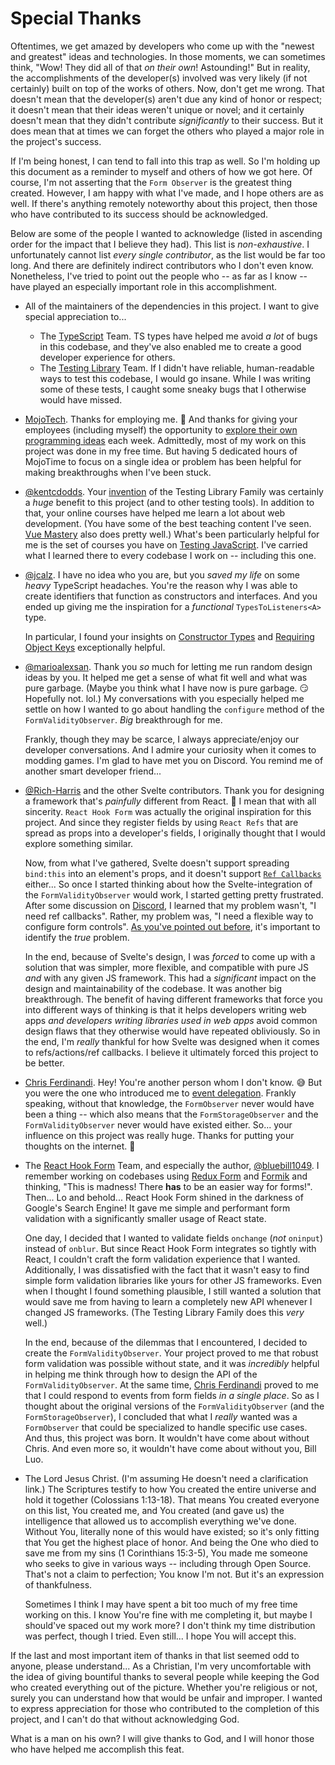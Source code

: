 # Special Thanks

Oftentimes, we get amazed by developers who come up with the "newest and greatest" ideas and technologies. In those moments, we can sometimes think, "Wow! They did all of that _on their own_! Astounding!" But in reality, the accomplishments of the developer(s) involved was very likely (if not certainly) built on top of the works of others. Now, don't get me wrong. That doesn't mean that the developer(s) aren't due any kind of honor or respect; it doesn't mean that their ideas weren't unique or novel; and it certainly doesn't mean that they didn't contribute _significantly_ to their success. But it does mean that at times we can forget the others who played a major role in the project's success.

If I'm being honest, I can tend to fall into this trap as well. So I'm holding up this document as a reminder to myself and others of how we got here. Of course, I'm not asserting that the `Form Observer` is the greatest thing created. However, I am happy with what I've made, and I hope others are as well. If there's anything remotely noteworthy about this project, then those who have contributed to its success should be acknowledged.

Below are some of the people I wanted to acknowledge (listed in ascending order for the impact that I believe they had). This list is _non-exhaustive_. I unfortunately cannot list _every single contributor_, as the list would be far too long. And there are definitely indirect contributors who I don't even know. Nonetheless, I've tried to point out the people who -- as far as I know -- have played an especially important role in this accomplishment.

<ul>
  <li>
    <p>All of the maintainers of the dependencies in this project. I want to give special appreciation to...</p>
    <ul>
      <li>
        The <a href="https://www.typescriptlang.org/">TypeScript</a> Team. TS types have helped me avoid <em>a lot</em> of bugs in this codebase, and they've also enabled me to create a good developer experience for others.
      </li>
      <li>
        The <a href="https://testing-library.com/">Testing Library</a> Team. If I didn't have reliable, human-readable ways to test this codebase, I would go insane. While I was writing some of these tests, I caught some sneaky bugs that I otherwise would have missed.
      </li>
    </ul>
  </li>

  <li>
    <p>
      <a href="https://www.mojotech.com/">MojoTech</a>. Thanks for employing me. 🙂 And thanks for giving your employees (including myself) the opportunity to <a href="https://www.mojotech.com/jobs/">explore their own programming ideas</a> each week. Admittedly, most of my work on this project was done in my free time. But having 5 dedicated hours of MojoTime to focus on a single idea or problem has been helpful for making breakthroughs when I've been stuck.
    </p>
  </li>

  <li>
    <p>
      <a href="https://github.com/kentcdodds">@kentcdodds</a>. Your <a href="https://kentcdodds.com/blog/introducing-the-react-testing-library">invention</a> of the Testing Library Family was certainly a <em>huge</em> benefit to this project (and to other testing tools). In addition to that, your online courses have helped me learn a lot about web development. (You have some of the best teaching content I've seen. <a href="https://www.vuemastery.com/">Vue Mastery</a> also does pretty well.) What's been particularly helpful for me is the set of courses you have on <a href="https://testingjavascript.com/">Testing JavaScript</a>. I've carried what I learned there to every codebase I work on -- including this one.
    </p>
  </li>

  <li>
    <p>
      <a href="https://github.com/jcalz">@jcalz</a>. I have no idea who you are, but you <em>saved my life</em> on some <em>heavy</em> TypeScript headaches. You're the reason why I was able to create identifiers that function as constructors and interfaces. And you ended up giving me the inspiration for a <em>functional</em> <code>TypesToListeners&lt;A&gt;</code> type.
    </p>
    <p>
      In particular, I found your insights on <a href="https://stackoverflow.com/questions/64228054/overload-class-type-definition-in-typescript/64229224#64229224">Constructor Types</a> and <a href="https://stackoverflow.com/a/66680470/17777687">Requiring Object Keys</a> exceptionally helpful.
    </p>
  </li>

  <li>
    <p>
      <a href="https://github.com/Marioalexsan">@marioalexsan</a>. Thank you <em>so</em> much for letting me run random design ideas by you. It helped me get a sense of what fit well and what was pure garbage. (Maybe you think what I have now is pure garbage. 😏 Hopefully not. lol.) My conversations with you especially helped me settle on how I wanted to go about handling the <code>configure</code> method of the <code>FormValidityObserver</code>. <em>Big</em> breakthrough for me.
    <p>
    <p>
      Frankly, though they may be scarce, I always appreciate/enjoy our developer conversations. And I admire your curiosity when it comes to modding games. I'm glad to have met you on Discord. You remind me of another smart developer friend...
    </p>
  </li>

  <li>
    <p>
      <a href="https://github.com/Rich-Harris">@Rich-Harris</a> and the other Svelte contributors. Thank you for designing a framework that's <em>painfully</em> different from React. 🙂 I mean that with all sincerity. <code>React Hook Form</code> was actually the original inspiration for this project. And since they register fields by using <code>React Refs</code> that are spread as props into a developer's fields, I originally thought that I would explore something similar.
    </p>
    <p>
      Now, from what I've gathered, Svelte doesn't support spreading <code>bind:this</code> into an element's props, and it doesn't support <a href="https://react.dev/reference/react-dom/components/common#ref-callback"><code>Ref Callbacks</code></a> either... So once I started thinking about how the Svelte-integration of the <code>FormValidityObserver</code> would work, I started getting pretty frustrated. After some discussion on <a href="https://discord.com/channels/457912077277855764/1109831123472756787/1109831123472756787">Discord</a>, I learned that my problem wasn't, "I need ref callbacks". Rather, my problem was, "I need a flexible way to configure form controls". <a href="https://github.com/sveltejs/kit/issues/334#issuecomment-804987028">As you've pointed out before</a>, it's important to identify the <em>true</em> problem.
    </p>
    <p>
      In the end, because of Svelte's design, I was <em>forced</em> to come up with a solution that was simpler, more flexible, and compatible with pure JS <em>and</em> with any given JS framework. This had a <em>significant</em> impact on the design and maintainability of the codebase. It was another big breakthrough. The benefit of having different frameworks that force you into different ways of thinking is that it helps developers writing web apps <em>and developers writing libraries used in web apps</em> avoid common design flaws that they otherwise would have repeated obliviously. So in the end, I'm <em>really</em> thankful for how Svelte was designed when it comes to refs/actions/ref callbacks. I believe it ultimately forced this project to be better.
    </p>
  </li>

  <li>
    <p>
      <a href="https://gomakethings.com/about/">Chris Ferdinandi</a>. Hey! You're another person whom I don't know. 😅 But you were the one who introduced me to <a href="https://gomakethings.com/why-is-javascript-event-delegation-better-than-attaching-events-to-each-element/">event delegation</a>. Frankly speaking, without that knowledge, the <code>FormObserver</code> never would have been a thing -- which also means that the <code>FormStorageObserver</code> and the <code>FormValidityObserver</code> never would have existed either. So... your influence on this project was really huge. Thanks for putting your thoughts on the internet. 🙂
    </p>
  </li>

  <li>
    <p>
      The <a href="https://react-hook-form.com/">React Hook Form</a> Team, and especially the author, <a href="https://github.com/bluebill1049">@bluebill1049</a>. I remember working on codebases using <a href="https://redux-form.com/8.3.0/">Redux Form</a> and <a href="https://formik.org/">Formik</a> and thinking, "This is madness! There <strong>has</strong> to be an easier way for forms!". Then... Lo and behold... React Hook Form shined in the darkness of Google's Search Engine! It gave me simple and performant form validation with a significantly smaller usage of React state.
    </p>
    <p>
      One day, I decided that I wanted to validate fields <code>onchange</code> (<em>not</em> <code>oninput</code>) instead of <code>onblur</code>. But since React Hook Form integrates so tightly with React, I couldn't craft the form validation experience that I wanted. Additionally, I was dissatisfied with the fact that it wasn't easy to find simple form validation libraries like yours for other JS frameworks. Even when I thought I found something plausible, I still wanted a solution that would save me from having to learn a completely new API whenever I changed JS frameworks. (The Testing Library Family does this <em>very</em> well.)
    </p>
    <p>
      In the end, because of the dilemmas that I encountered, I decided to create the <code>FormValidityObserver</code>. Your project proved to me that robust form validation was possible without state, and it was <em>incredibly</em> helpful in helping me think through how to design the API of the <code>FormValidityObserver</code>. At the same time, <a href="https://gomakethings.com/about/">Chris Ferdinandi</a> proved to me that I could respond to events from form fields <em>in a single place</em>. So as I thought about the original versions of the <code>FormValidityObserver</code> (and the <code>FormStorageObserver</code>), I concluded that what I <em>really</em> wanted was a <code>FormObserver</code> that could be specialized to handle specific use cases. And thus, this project was born. It wouldn't have come about without Chris. And even more so, it wouldn't have come about without you, Bill Luo.
    </p>
  </li>

  <li>
    <p>
      The Lord Jesus Christ. (I'm assuming He doesn't need a clarification link.) The Scriptures testify to how You created the entire universe and hold it together (Colossians 1:13-18). That means You created everyone on this list, You created me, and You created (and gave us) the intelligence that allowed us to accomplish everything we've done. Without You, literally none of this would have existed; so it's only fitting that You get the highest place of honor. And being the One who died to save me from my sins (1 Corinthians 15:3-5), You made me someone who seeks to give in various ways -- including through Open Source. That's not a claim to perfection; You know I'm not. But it's an expression of thankfulness.
    </p>
    <p>
      Sometimes I think I may have spent a bit too much of my free time working on this. I know You're fine with me completing it, but maybe I should've spaced out my work more? I don't think my time distribution was perfect, though I tried. Even still... I hope You will accept this.
    </p>
  </li>
</ul>

If the last and most important item of thanks in that list seemed odd to anyone, please understand... As a Christian, I'm very uncomfortable with the idea of giving bountiful thanks to several people while keeping the God who created everything out of the picture. Whether you're religious or not, surely you can understand how that would be unfair and improper. I wanted to express appreciation for those who contributed to the completion of this project, and I can't do that without acknowledging God.

What is a man on his own? I will give thanks to God, and I will honor those who have helped me accomplish this feat.
